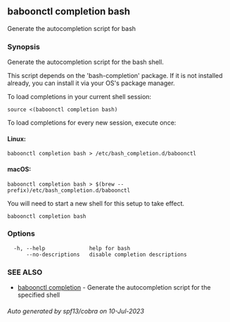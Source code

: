 ## baboonctl completion bash

Generate the autocompletion script for bash

### Synopsis

Generate the autocompletion script for the bash shell.

This script depends on the 'bash-completion' package.
If it is not installed already, you can install it via your OS's package manager.

To load completions in your current shell session:

	source <(baboonctl completion bash)

To load completions for every new session, execute once:

#### Linux:

	baboonctl completion bash > /etc/bash_completion.d/baboonctl

#### macOS:

	baboonctl completion bash > $(brew --prefix)/etc/bash_completion.d/baboonctl

You will need to start a new shell for this setup to take effect.


```
baboonctl completion bash
```

### Options

```
  -h, --help              help for bash
      --no-descriptions   disable completion descriptions
```

### SEE ALSO

* [baboonctl completion](baboonctl_completion.md)	 - Generate the autocompletion script for the specified shell

###### Auto generated by spf13/cobra on 10-Jul-2023
